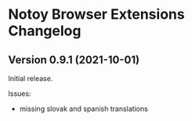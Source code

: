 # Notoy Browser Extensions Changelog

## Version 0.9.1 (2021-10-01)

Initial release.

Issues:

- missing slovak and spanish translations
